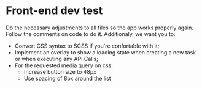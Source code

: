 # Front-end dev test

Do the necessary adjustments to all files so the app works properly again. Follow the comments on code to do it. Additionaly, we want you to:
  * Convert CSS syntax to SCSS if you're confortable with it;
  * Implement an overlay to show a loading state when creating a new task or when executing any API Calls;
  * For the requested media query on css:
     - Increase button size to 48px
     - Use spacing of 8px around the list